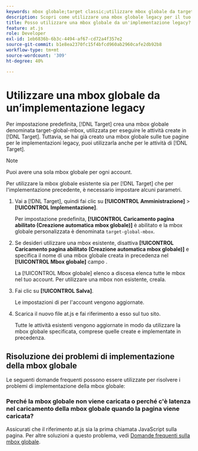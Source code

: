 ```yaml
---
keywords: mbox globale;target classic;utilizzare mbox globale da target classic
description: Scopri come utilizzare una mbox globale legacy per il tuo Adobe [!DNL Target] se hai già creato una mbox globale sulle tue pagine per le implementazioni legacy.
title: Posso utilizzare una mbox globale da un'implementazione legacy?
feature: at.js
role: Developer
exl-id: 1eb6836b-6b3c-4494-af67-cd72a4f357e2
source-git-commit: b1e8ea2370fc15f4bfcd960ab2960cafe2db92b8
workflow-type: tm+mt
source-wordcount: '309'
ht-degree: 40%

---
```


# Utilizzare una mbox globale da un’implementazione legacy

Per impostazione predefinita, [!DNL Target] crea una mbox globale denominata target-global-mbox, utilizzata per eseguire le attività create in [!DNL Target]. Tuttavia, se hai già creato una mbox globale sulle tue pagine per le implementazioni legacy, puoi utilizzarla anche per le attività di [!DNL Target].

>[!NOTE]
>
>Puoi avere una sola mbox globale per ogni account.

Per utilizzare la mbox globale esistente sia per [!DNL Target] che per l&#39;implementazione precedente, è necessario impostare alcuni parametri.

1. Vai a [!DNL Target], quindi fai clic su **[!UICONTROL Amministrazione]** > **[!UICONTROL Implementazione]**.

   Per impostazione predefinita, **[!UICONTROL Caricamento pagina abilitato (Creazione automatica mbox globale)]** è abilitato e la mbox globale personalizzata è denominata `target-global-mbox`.

1. Se desideri utilizzare una mbox esistente, disattiva **[!UICONTROL Caricamento pagina abilitato (Creazione automatica mbox globale)]** e specifica il nome di una mbox globale creata in precedenza nel **[!UICONTROL Mbox globale]** campo .

   La [!UICONTROL Mbox globale] elenco a discesa elenca tutte le mbox nel tuo account. Per utilizzare una mbox non esistente, creala.

1. Fai clic su **[!UICONTROL Salva]**.

   Le impostazioni di per l&#39;account vengono aggiornate.

1. Scarica il nuovo file at.js e fai riferimento a esso sul tuo sito.

   Tutte le attività esistenti vengono aggiornate in modo da utilizzare la mbox globale specificata, comprese quelle create e implementate in precedenza.

## Risoluzione dei problemi di implementazione della mbox globale

Le seguenti domande frequenti possono essere utilizzate per risolvere i problemi di implementazione della mbox globale:

### Perché la mbox globale non viene caricata o perché c&#39;è latenza nel caricamento della mbox globale quando la pagina viene caricata?

Assicurati che il riferimento at.js sia la prima chiamata JavaScript sulla pagina. Per altre soluzioni a questo problema, vedi [Domande frequenti sulla mbox globale](https://developer.adobe.com/target/implement/client-side/atjs/global-mbox/global-mbox-faq/).
